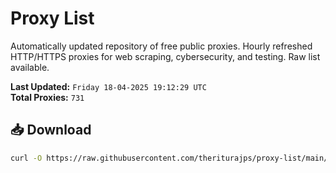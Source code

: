 # Proxy List

Automatically updated repository of free public proxies. Hourly refreshed HTTP/HTTPS proxies for web scraping, cybersecurity, and testing. Raw list available.

**Last Updated:** `Friday 18-04-2025 19:12:29 UTC`  
**Total Proxies:** `731`

## 📥 Download
```bash
curl -O https://raw.githubusercontent.com/theriturajps/proxy-list/main/proxies.txt
